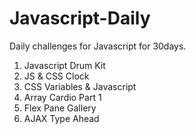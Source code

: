# Javascript-Daily
Daily challenges for Javascript for 30days.
1. Javascript Drum Kit
2. JS & CSS Clock
3. CSS Variables & Javascript
4. Array Cardio Part 1
5. Flex Pane Gallery
6. AJAX Type Ahead
